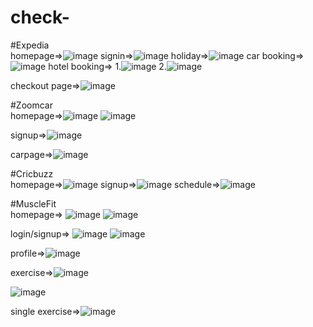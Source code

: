# check-

#Expedia 
<br/>
homepage=>![image](https://user-images.githubusercontent.com/101388858/204294210-4a041020-fe18-4041-aa28-40b1dee1eaa1.png)
signin=>![image](https://user-images.githubusercontent.com/101388858/204294844-c131f55c-cea3-4f40-b691-10e8f04983a8.png)
holiday=>![image](https://user-images.githubusercontent.com/101388858/204295251-afce1657-dfd2-4b7d-a9f5-12b830940075.png)
car booking=>![image](https://user-images.githubusercontent.com/101388858/204295638-574e9b12-fed2-46d1-b2f7-32ac51911198.png)
hotel booking=>
1.![image](https://user-images.githubusercontent.com/101388858/204296083-3c3beb05-5851-4581-aa32-ffce6aa83ca8.png)
2.![image](https://user-images.githubusercontent.com/101388858/204296384-cd9a1dc1-2465-490a-8fb1-c44ec1ac3c0a.png)

checkout page=>![image](https://user-images.githubusercontent.com/101388858/204296746-92c2a5ac-614a-4202-9c91-0a818956b15c.png)

#Zoomcar
<br/>
homepage=>![image](https://user-images.githubusercontent.com/101388858/204299970-10874332-a108-4961-a1b5-3da650469029.png)
![image](https://user-images.githubusercontent.com/101388858/204304094-10dba6b1-5cfe-4890-9606-622fc885a228.png)

signup=>![image](https://user-images.githubusercontent.com/101388858/204300384-2e8e71a7-d966-42d2-be51-ec367f3392ad.png)

carpage=>![image](https://user-images.githubusercontent.com/101388858/204306024-4a5050e8-ff73-4ba6-ab39-4e2d8cd0ce8a.png)

#Cricbuzz
<br/>
homepage=>![image](https://user-images.githubusercontent.com/101388858/204307569-89713186-933b-4317-9098-326ff20db68a.png)
signup=>![image](https://user-images.githubusercontent.com/101388858/204308040-d64b733b-9124-4820-8b4c-59c1881a7ac5.png)
schedule=>![image](https://user-images.githubusercontent.com/101388858/204308503-74e79c2c-a938-411e-afd4-a345e86cfcd1.png)

#MuscleFit
<br/>
homepage=> ![image](https://user-images.githubusercontent.com/101388858/205923770-781ef26a-262d-4f55-a6e6-5aa1103b428d.png)
![image](https://user-images.githubusercontent.com/101388858/205924101-33f26326-3164-46ca-9a3a-5469eeac12d2.png)

login/signup=> ![image](https://user-images.githubusercontent.com/101388858/205924307-aaa8258e-8651-4468-82c9-3763b1b4978e.png)
![image](https://user-images.githubusercontent.com/101388858/205924813-11b6d591-cb6d-4a4e-a68a-68eff93fd0e7.png)

profile=>![image](https://user-images.githubusercontent.com/101388858/205925225-66701a1f-de11-478b-89d7-6456473e09a8.png)

exercise=>![image](https://user-images.githubusercontent.com/101388858/205925656-153ce87f-456e-4137-bd46-6497c9264f4f.png)

![image](https://user-images.githubusercontent.com/101388858/205926007-ba08db09-7d08-4ec5-b3a1-5f2b597b0647.png)

single exercise=>![image](https://user-images.githubusercontent.com/101388858/205926945-7f62e243-bd49-41d3-b816-f2ac53c45dac.png)

